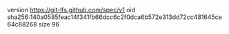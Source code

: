 version https://git-lfs.github.com/spec/v1
oid sha256:140a0585feac14f341fb66dcc6c2f0dca6b572e313dd72cc481645ce64c88268
size 96
